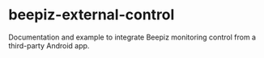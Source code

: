 # beepiz-external-control
Documentation and example to integrate Beepiz monitoring control from a third-party Android app.

